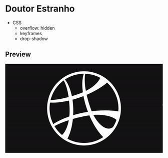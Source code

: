 # Doutor Estranho

- CSS
  - overflow: hidden
  - keyframes
  - drop-shadow

## Preview

<div align="center">
  <img src="preview.gif" alt="Logo Netflix">
</div>
